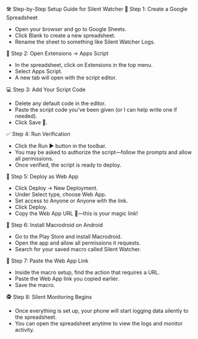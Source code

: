 🛠️ Step-by-Step Setup Guide for Silent Watcher
📁 Step 1: Create a Google Spreadsheet
- Open your browser and go to Google Sheets.
- Click Blank to create a new spreadsheet.
- Rename the sheet to something like Silent Watcher Logs.

🧩 Step 2: Open Extensions → Apps Script
- In the spreadsheet, click on Extensions in the top menu.
- Select Apps Script.
- A new tab will open with the script editor.

💻 Step 3: Add Your Script Code
- Delete any default code in the editor.
- Paste the script code you’ve been given (or I can help write one if needed).
- Click Save 💾.

✅ Step 4: Run Verification
- Click the Run ▶️ button in the toolbar.
- You may be asked to authorize the script—follow the prompts and allow all permissions.
- Once verified, the script is ready to deploy.

🚀 Step 5: Deploy as Web App
- Click Deploy → New Deployment.
- Under Select type, choose Web App.
- Set access to Anyone or Anyone with the link.
- Click Deploy.
- Copy the Web App URL 🔗—this is your magic link!

📱 Step 6: Install Macrodroid on Android
- Go to the Play Store and install Macrodroid.
- Open the app and allow all permissions it requests.
- Search for your saved macro called Silent Watcher.

🔗 Step 7: Paste the Web App Link
- Inside the macro setup, find the action that requires a URL.
- Paste the Web App link you copied earlier.
- Save the macro.

🕵️ Step 8: Silent Monitoring Begins
- Once everything is set up, your phone will start logging data silently to the spreadsheet.
- You can open the spreadsheet anytime to view the logs and monitor activity.
